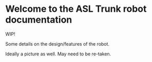 # Welcome to the ASL Trunk robot documentation

WIP!

Some details on the design/features of the robot.

Ideally a picture as well. May need to be re-taken.
